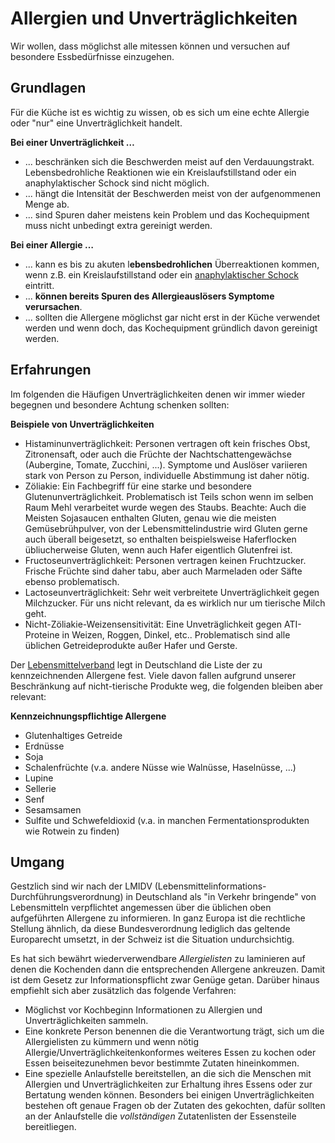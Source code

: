 # Allergien und Unverträglichkeiten
Wir wollen, dass möglichst alle mitessen können und versuchen auf besondere Essbedürfnisse einzugehen. 

## Grundlagen

Für die Küche ist es wichtig zu wissen, ob es sich um eine echte Allergie oder "nur" eine Unverträglichkeit handelt.

**Bei einer Unverträglichkeit …**

* ... beschränken sich die Beschwerden meist auf den Verdauungstrakt. Lebensbedrohliche Reaktionen wie ein Kreislaufstillstand oder ein anaphylaktischer Schock sind nicht möglich.
* ... hängt die Intensität der Beschwerden meist von der aufgenommenen Menge ab.
* ... sind Spuren daher meistens kein Problem und das Kochequipment muss nicht unbedingt extra gereinigt werden.

**Bei einer Allergie …**

* ... kann es bis zu akuten l**ebensbedrohlichen** Überreaktionen kommen, wenn z.B. ein Kreislaufstillstand oder ein [anaphylaktischer Schock](https://www.gesundheit.gv.at/krankheiten/erste-hilfe/notfall/allergische-reaktion.html) eintritt.
* ... **können bereits Spuren des Allergieauslösers Symptome verursachen**.
* ... sollten die Allergene möglichst gar nicht erst in der Küche verwendet werden und wenn doch, das Kochequipment gründlich davon gereinigt werden.

## Erfahrungen

Im folgenden die Häufigen Unverträglichkeiten denen wir immer wieder begegnen und besondere Achtung schenken sollten:

**Beispiele von Unverträglichkeiten**

* Histaminunverträglichkeit: Personen vertragen oft kein frisches Obst, Zitronensaft, oder auch die Früchte der Nachtschattengewächse (Aubergine, Tomate, Zucchini, ...). Symptome und Auslöser variieren stark von Person zu Person, individuelle Abstimmung ist daher nötig.
* Zöliakie: Ein Fachbegriff für eine starke und besondere Glutenunverträglichkeit. Problematisch ist Teils schon wenn im selben Raum Mehl verarbeitet wurde wegen des Staubs. Beachte: Auch die Meisten Sojasaucen enthalten Gluten, genau wie die meisten Gemüsebrühpulver, von der Lebensmittelindustrie wird Gluten gerne auch überall beigesetzt, so enthalten beispielsweise Haferflocken übliucherweise Gluten, wenn auch Hafer eigentlich Glutenfrei ist.
* Fructoseunverträglichkeit: Personen vertragen keinen Fruchtzucker. Frische Früchte sind daher tabu, aber auch Marmeladen oder Säfte ebenso problematisch.
* Lactoseunverträglichkeit: Sehr weit verbreitete Unverträglichkeit gegen Milchzucker. Für uns nicht relevant, da es wirklich nur um tierische Milch geht.
* Nicht-Zöliakie-Weizensensitivität: Eine Unveträglichkeit gegen ATI-Proteine in Weizen, Roggen, Dinkel, etc.. Problematisch sind alle üblichen Getreideprodukte außer Hafer und Gerste.

Der [Lebensmittelverband](https://www.lebensmittelverband.de/de/lebensmittel/kennzeichnung/allergene) legt in Deutschland die Liste der zu kennzeichnenden Allergene fest. Viele davon fallen aufgrund unserer Beschränkung auf nicht-tierische Produkte weg, die folgenden bleiben aber relevant:

**Kennzeichnungspflichtige Allergene**

* Glutenhaltiges Getreide
* Erdnüsse
* Soja
* Schalenfrüchte (v.a. andere Nüsse wie Walnüsse, Haselnüsse, ...)
* Lupine
* Sellerie
* Senf
* Sesamsamen
* Sulfite und Schwefeldioxid (v.a. in manchen Fermentationsprodukten wie Rotwein zu finden)

## Umgang

Gestzlich sind wir nach der LMIDV (Lebensmittelinformations-Durchführungsverordnung) in Deutschland als "in Verkehr bringende" von Lebensmitteln verpflichtet angemessen über die üblichen oben aufgeführten Allergene zu informieren. In ganz Europa ist die rechtliche Stellung ähnlich, da diese Bundesverordnung lediglich das geltende Europarecht umsetzt, in der Schweiz ist die Situation undurchsichtig.

Es hat sich bewährt wiederverwendbare *Allergielisten* zu laminieren auf denen die Kochenden dann die entsprechenden Allergene ankreuzen. Damit ist dem Gesetz zur Informationspflicht zwar Genüge getan. Darüber hinaus empfiehlt sich aber zusätzlich das folgende Verfahren:

* Möglichst vor Kochbeginn Informationen zu Allergien und Unverträglichkeiten sammeln.
* Eine konkrete Person benennen die die Verantwortung trägt, sich um die Allergielisten zu kümmern und wenn nötig Allergie/Unverträglichkeitenkonformes weiteres Essen zu kochen oder Essen beiseitezunehmen bevor bestimmte Zutaten hineinkommen.
* Eine spezielle Anlaufstelle bereitstellen, an die sich die Menschen mit Allergien und Unverträglichkeiten zur Erhaltung ihres Essens oder zur Bertatung wenden können. Besonders bei einigen Unverträglichkeiten bestehen oft genaue Fragen ob der Zutaten des gekochten, dafür sollten an der Anlaufstelle die *vollständigen* Zutatenlisten der Essensteile bereitliegen.


